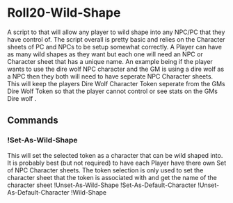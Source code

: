 # Roll20-Wild-Shape
A script to that will allow any player to wild shape into any NPC/PC that they have control of. The script overall is pretty basic and relies on the Character sheets of PC and NPCs to be setup somewhat correctly. A Player can have as many wild shapes as they want but each one will need an NPC or Character sheet that has a unique name. An example being if the player wants to use the dire wolf NPC character and the GM is using a dire wolf as a NPC then they both will need to have seperate NPC Character sheets. This will keep the players Dire Wolf Character Token seperate from the GMs Dire Wolf Token so that the player cannot control or see stats on the GMs Dire wolf . 

## Commands
### !Set-As-Wild-Shape
This will set the selected token as a character that can be wild shaped into. It is probably best (but not required) to have each Player have there own Set of NPC Character sheets. The token selection is only used to set the character sheet that the token is associated with and get the name of the character sheet
!Unset-As-Wild-Shape
!Set-As-Default-Character
!Unset-As-Default-Character
!Wild-Shape
